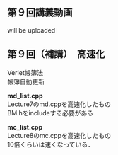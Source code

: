 ## 第９回講義動画<br>
will be uploaded

## 第９回（補講）　高速化<br>
Verlet帳簿法<br>
帳簿自動更新<br>

**md_list.cpp** <br>
Lecture7のmd.cppを高速化したもの <br>
BM.hをincludeする必要がある

**mc_list.cpp** <br>
Lecture8のmc.cppを高速化したもの <br>
10倍くらいは速くなっている．
